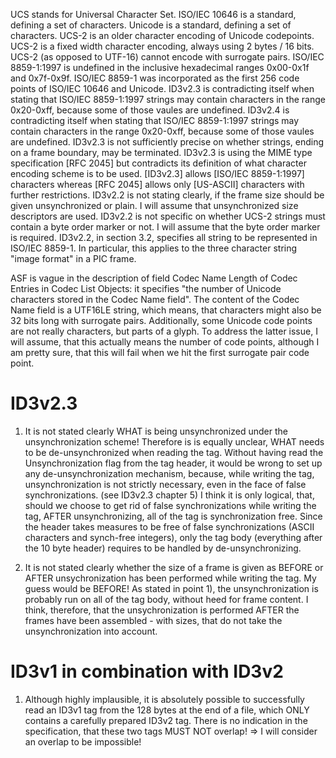 UCS stands for Universal Character Set.
ISO/IEC 10646 is a standard, defining a set of characters.
Unicode is a standard, defining a set of characters.
UCS-2 is an older character encoding of Unicode codepoints.
UCS-2 is a fixed width character encoding, always using 2 bytes / 16 bits.
UCS-2 (as opposed to UTF-16) cannot encode with surrogate pairs.
ISO/IEC 8859-1:1997 is undefined in the inclusive hexadecimal ranges 0x00-0x1f and 0x7f-0x9f.
ISO/IEC 8859-1 was incorporated as the first 256 code points of ISO/IEC 10646 and Unicode.
ID3v2.3 is contradicting itself when stating that ISO/IEC 8859-1:1997 strings may contain characters in the range 0x20-0xff, because some of those vaules are undefined.
ID3v2.4 is contradicting itself when stating that ISO/IEC 8859-1:1997 strings may contain characters in the range 0x20-0xff, because some of those vaules are undefined.
ID3v2.3 is not sufficiently precise on whether strings, ending on a frame boundary, may be terminated.
ID3v2.3 is using the MIME type specification [RFC 2045] but contradicts its definition of what character encoding scheme is to be used. [ID3v2.3] allows [ISO/IEC 8859-1:1997] characters whereas [RFC 2045] allows only [US-ASCII] characters with further restrictions.
ID3v2.2 is not stating clearly, if the frame size should be given unsynchronized or plain. I will assume that unsynchronized size descriptors are used.
ID3v2.2 is not specific on whether UCS-2 strings must contain a byte order marker or not. I will assume that the byte order marker is required.
ID3v2.2, in section 3.2, specifies all string to be represented in ISO/IEC 8859-1. In particular, this applies to the three character string "image format" in a PIC frame.

ASF is vague in the description of field Codec Name Length of Codec Entries in Codec List Objects: it specifies "the number of Unicode characters stored in the Codec Name field". The content of the Codec Name field is a UTF16LE string, which means, that characters might also be 32 bits long with surrogate pairs. Additionally, some Unicode code points are not really characters, but parts of a glyph. To address the latter issue, I will assume, that this actually means the number of code points, although I am pretty sure, that this will fail when we hit the first surrogate pair code point.

ID3v2.3
=======

1) It is not stated clearly WHAT is being unsynchronized under the unsynchronization scheme!
Therefore is is equally unclear, WHAT needs to be de-unsynchronized when reading the tag. Without having read the Unsynchronization flag from the tag header, it would be wrong to set up any de-unsynchronization mechanism, because, while writing the tag, unsynchronization is not strictly necessary, even in the face of false synchronizations. (see ID3v2.3 chapter 5) I think it is only logical, that, should we choose to get rid of false synchronizations while writing the tag, AFTER unsynchronizing, all of the tag is synchronization free. Since the header takes measures to be free of false synchronizations (ASCII characters and synch-free integers), only the tag body (everything after the 10 byte header) requires to be handled by de-unsynchronizing.

2) It is not stated clearly whether the size of a frame is given as BEFORE or AFTER unsychronization has been performed while writing the tag.
My guess would be BEFORE! As stated in point 1), the unsynchronization is probably run on all of the tag body, without heed for frame content. I think, therefore, that the unsychronization is performed AFTER the frames have been assembled - with sizes, that do not take the unsynchronization into account.

ID3v1 in combination with ID3v2
===============================

1) Although highly implausible, it is absolutely possible to successfully read an ID3v1 tag from the 128 bytes at the end of a file, which ONLY contains a carefully prepared ID3v2 tag. There is no indication in the specification, that these two tags MUST NOT overlap!
=> I will consider an overlap to be impossible!
